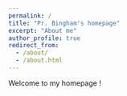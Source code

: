 ```yaml
---
permalink: /
title: "Pr. Bingham's homepage"
excerpt: "About me"
author_profile: true
redirect_from: 
  - /about/
  - /about.html
---
```


Welcome to my homepage ! 